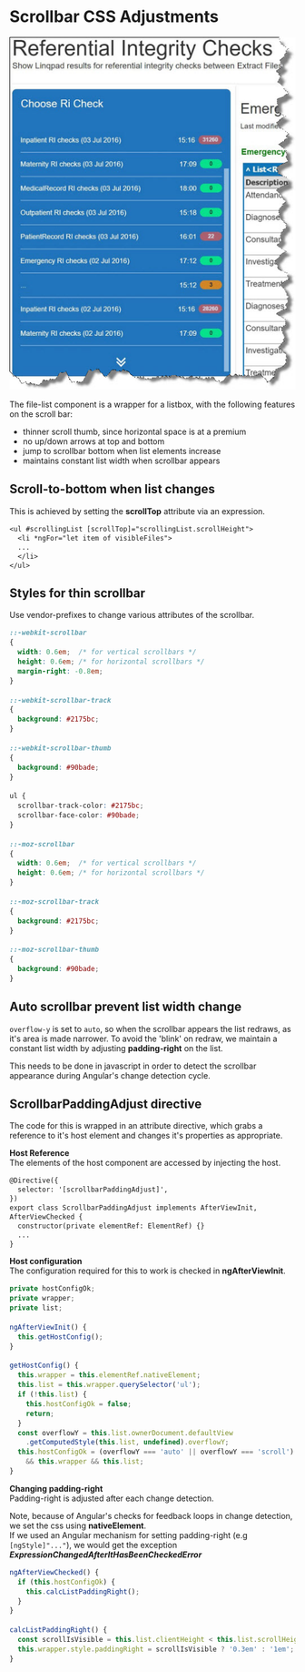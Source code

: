 # Scrollbar CSS Adjustments

![narrative dropdown](./images/scrollbar_css_adjustment.jpg)

The file-list component is a wrapper for a listbox, with the following features on the scroll bar:

- thinner scroll thumb, since horizontal space is at a premium
- no up/down arrows at top and bottom
- jump to scrollbar bottom when list elements increase
- maintains constant list width when scrollbar appears

## **Scroll-to-bottom when list changes**

This is achieved by setting the **scrollTop** attribute via an expression.

```html{1}
<ul #scrollingList [scrollTop]="scrollingList.scrollHeight">
  <li *ngFor="let item of visibleFiles">
  ...
  </li>
</ul>
```

## **Styles for thin scrollbar**

Use vendor-prefixes to change various attributes of the scrollbar.

```css
::-webkit-scrollbar
{
  width: 0.6em;  /* for vertical scrollbars */
  height: 0.6em; /* for horizontal scrollbars */
  margin-right: -0.8em;
}

::-webkit-scrollbar-track
{
  background: #2175bc;
}

::-webkit-scrollbar-thumb
{
  background: #90bade;
}

ul {
  scrollbar-track-color: #2175bc;
  scrollbar-face-color: #90bade;
}

::-moz-scrollbar
{
  width: 0.6em;  /* for vertical scrollbars */
  height: 0.6em; /* for horizontal scrollbars */
}

::-moz-scrollbar-track
{
  background: #2175bc;
}

::-moz-scrollbar-thumb
{
  background: #90bade;
}
```

## **Auto scrollbar prevent list width change**

`overflow-y` is set to `auto`, so when the scrollbar appears the list redraws, as it's area is made narrower. To avoid the 'blink' on redraw, we maintain a constant list width by adjusting **padding-right** on the list.  

This needs to be done in javascript in order to detect the scrollbar appearance during Angular's change detection cycle.

## **ScrollbarPaddingAdjust directive**  

The code for this is wrapped in an attribute directive, which grabs a reference to it's host element and changes it's properties as appropriate.

**Host Reference**  
The elements of the host component are accessed by injecting the host.  

```ts{5}
@Directive({
  selector: '[scrollbarPaddingAdjust]',
})
export class ScrollbarPaddingAdjust implements AfterViewInit, AfterViewChecked {
  constructor(private elementRef: ElementRef) {}
  ...
}
```

**Host configuration**  
The configuration required for this to work is checked in **ngAfterViewInit**.

```ts
private hostConfigOk;
private wrapper;
private list;

ngAfterViewInit() {
  this.getHostConfig();
}

getHostConfig() {
  this.wrapper = this.elementRef.nativeElement;
  this.list = this.wrapper.querySelector('ul');
  if (!this.list) {
    this.hostConfigOk = false;
    return;
  }
  const overflowY = this.list.ownerDocument.defaultView
    .getComputedStyle(this.list, undefined).overflowY;
  this.hostConfigOk = (overflowY === 'auto' || overflowY === 'scroll')
    && this.wrapper && this.list;
}
```

**Changing padding-right**  
Padding-right is adjusted after each change detection.  

Note, because of Angular's checks for feedback loops in change detection, we set the css using **nativeElement**.  
If we used an Angular mechanism for setting padding-right (e.g `[ngStyle]"..."`), we would get the exception ***ExpressionChangedAfterItHasBeenCheckedError*** 

```ts
ngAfterViewChecked() {
  if (this.hostConfigOk) {
    this.calcListPaddingRight();
  }
}

calcListPaddingRight() {
  const scrollIsVisible = this.list.clientHeight < this.list.scrollHeight;
  this.wrapper.style.paddingRight = scrollIsVisible ? '0.3em' : '1em';
}
```
